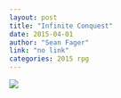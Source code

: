 ```yaml
---
layout: post
title: "Infinite Conquest"
date: 2015-04-01
author: "Sean Fager"
link: "no link"
categories: 2015 rpg
---
```

![]({{site.url}}/2015images/InfiniteConquest.jpg)
